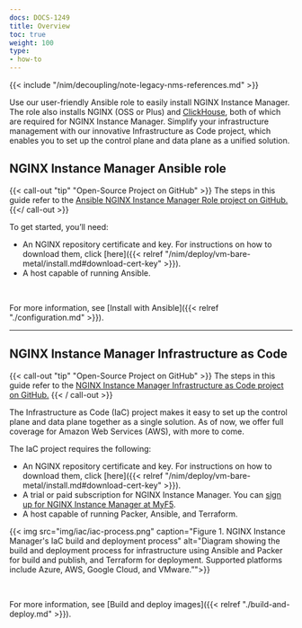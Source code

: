```yaml
---
docs: DOCS-1249
title: Overview
toc: true
weight: 100
type:
- how-to
---
```


{{< include "/nim/decoupling/note-legacy-nms-references.md" >}}

Use our user-friendly Ansible role to easily install NGINX Instance Manager. The role also installs NGINX (OSS or Plus) and [ClickHouse](https://clickhouse.com), both of which are required for NGINX Instance Manager. Simplify your infrastructure management with our innovative Infrastructure as Code project, which enables you to set up the control plane and data plane as a unified solution.

## NGINX Instance Manager Ansible role

{{< call-out "tip" "Open-Source Project on GitHub" >}}
The steps in this guide refer to the <a href="https://github.com/nginxinc/ansible-role-nginx-management-suite" target="_blank">Ansible NGINX Instance Manager Role project on GitHub.</a> <i class="fa-solid fa-arrow-up-right-from-square" style="color:#009639;"></i>
{{</ call-out >}}

To get started, you’ll need:

- An NGINX repository certificate and key. For instructions on how to download them, click [here]({{< relref "/nim/deploy/vm-bare-metal/install.md#download-cert-key" >}}).
- A host capable of running Ansible.

<br>

For more information, see [Install with Ansible]({{< relref "./configuration.md" >}}).

---

## NGINX Instance Manager Infrastructure as Code

{{< call-out "tip" "Open-Source Project on GitHub" >}}
The steps in this guide refer to the <a href="https://github.com/nginxinc/nginx-management-suite-iac" target="_blank">NGINX Instance Manager Infrastructure as Code project on GitHub.</a> <i class="fa-solid fa-arrow-up-right-from-square" style="color:#009639;"></i>
{{< / call-out >}}

The Infrastructure as Code (IaC) project makes it easy to set up the control plane and data plane together as a single solution. As of now, we offer full coverage for Amazon Web Services (AWS), with more to come.

The IaC project requires the following:

- An NGINX repository certificate and key. For instructions on how to download them, click [here]({{< relref "/nim/deploy/vm-bare-metal/install.md#download-cert-key" >}}).
- A trial or paid subscription for NGINX Instance Manager. You can [sign up for NGINX Instance Manager at MyF5](https://account.f5.com/myf5).
- A host capable of running Packer, Ansible, and Terraform.

{{< img src="img/iac/iac-process.png" caption="Figure 1. NGINX Instance Manager's IaC build and deployment process" alt="Diagram showing the build and deployment process for infrastructure using Ansible and Packer for build and publish, and Terraform for deployment. Supported platforms include Azure, AWS, Google Cloud, and VMware.”">}}

<br>

For more information, see [Build and deploy images]({{< relref "./build-and-deploy.md" >}}).
